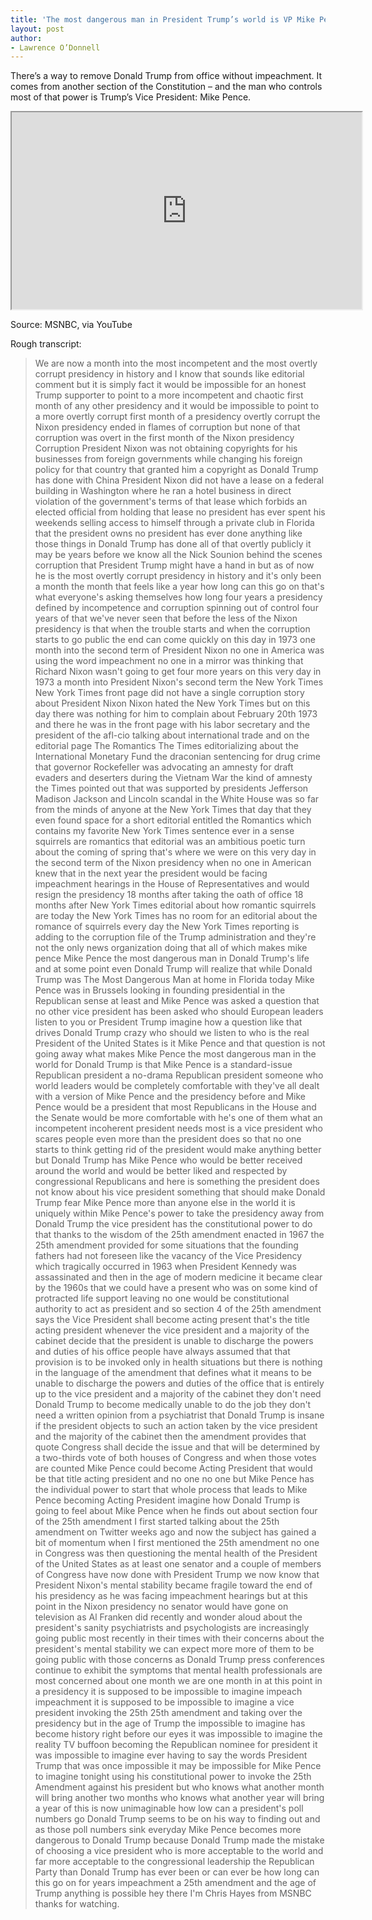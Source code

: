 ```yaml
---
title: 'The most dangerous man in President Trump’s world is VP Mike Pence'
layout: post
author:
- Lawrence O’Donnell
---
```


There’s a way to remove Donald Trump from office without impeachment. It comes from another section of the Constitution – and the man who controls most of that power is Trump’s Vice President: Mike Pence.

<iframe width="560" height="315" src="https://www.youtube.com/embed/atrrVuRqMOs" title="The Most Dangerous Man In President Trump's World Is VP Mike Pence"></iframe>

Source: MSNBC, via YouTube

Rough transcript:

> We are now a month into the most incompetent and the most overtly corrupt presidency in history and I know that sounds like editorial comment but it is simply fact it would be impossible for an honest Trump supporter to point to a more incompetent and chaotic first month of any other presidency and it would be impossible to point to a more overtly corrupt first month of a presidency overtly corrupt the Nixon presidency ended in flames of corruption but none of that corruption was overt in the first month of the Nixon presidency Corruption President Nixon was not obtaining copyrights for his businesses from foreign governments while changing his foreign policy for that country that granted him a copyright as Donald Trump has done with China President Nixon did not have a lease on a federal building in Washington where he ran a hotel business in direct violation of the government's terms of that lease which forbids an elected official from holding that lease no president has ever spent his weekends selling access to himself through a private club in Florida that the president owns no president has ever done anything like those things in Donald Trump has done all of that overtly publicly it may be years before we know all the Nick Sounion behind the scenes corruption that President Trump might have a hand in but as of now he is the most overtly corrupt presidency in history and it's only been a month the month that feels like a year how long can this go on that's what everyone's asking themselves how long four years a presidency defined by incompetence and corruption spinning out of control four years of that we've never seen that before the less of the Nixon presidency is that when the trouble starts and when the corruption starts to go public the end can come quickly on this day in 1973 one month into the second term of President Nixon no one in America was using the word impeachment no one in a mirror was thinking that Richard Nixon wasn't going to get four more years on this very day in 1973 a month into President Nixon's second term the New York Times New York Times front page did not have a single corruption story about President Nixon Nixon hated the New York Times but on this day there was nothing for him to complain about February 20th 1973 and there he was in the front page with his labor secretary and the president of the afl-cio talking about international trade and on the editorial page The Romantics The Times editorializing about the International Monetary Fund the draconian sentencing for drug crime that governor Rockefeller was advocating an amnesty for draft evaders and deserters during the Vietnam War the kind of amnesty the Times pointed out that was supported by presidents Jefferson Madison Jackson and Lincoln scandal in the White House was so far from the minds of anyone at the New York Times that day that they even found space for a short editorial entitled the Romantics which contains my favorite New York Times sentence ever in a sense squirrels are romantics that editorial was an ambitious poetic turn about the coming of spring that's where we were on this very day in the second term of the Nixon presidency when no one in American knew that in the next year the president would be facing impeachment hearings in the House of Representatives and would resign the presidency 18 months after taking the oath of office 18 months after New York Times editorial about how romantic squirrels are today the New York Times has no room for an editorial about the romance of squirrels every day the New York Times reporting is adding to the corruption file of the Trump administration and they're not the only news organization doing that all of which makes mike pence Mike Pence the most dangerous man in Donald Trump's life and at some point even Donald Trump will realize that while Donald Trump was The Most Dangerous Man at home in Florida today Mike Pence was in Brussels looking in founding presidential in the Republican sense at least and Mike Pence was asked a question that no other vice president has been asked who should European leaders listen to you or President Trump imagine how a question like that drives Donald Trump crazy who should we listen to who is the real President of the United States is it Mike Pence and that question is not going away what makes Mike Pence the most dangerous man in the world for Donald Trump is that Mike Pence is a standard-issue Republican president a no-drama Republican president someone who world leaders would be completely comfortable with they've all dealt with a version of Mike Pence and the presidency before and Mike Pence would be a president that most Republicans in the House and the Senate would be more comfortable with he's one of them what an incompetent incoherent president needs most is a vice president who scares people even more than the president does so that no one starts to think getting rid of the president would make anything better but Donald Trump has Mike Pence who would be better received around the world and would be better liked and respected by congressional Republicans and here is something the president does not know about his vice president something that should make Donald Trump fear Mike Pence more than anyone else in the world it is uniquely within Mike Pence's power to take the presidency away from Donald Trump the vice president has the constitutional power to do that thanks to the wisdom of the 25th amendment enacted in 1967 the 25th amendment provided for some situations that the founding fathers had not foreseen like the vacancy of the Vice Presidency which tragically occurred in 1963 when President Kennedy was assassinated and then in the age of modern medicine it became clear by the 1960s that we could have a present who was on some kind of protracted life support leaving no one would be constitutional authority to act as president and so section 4 of the 25th amendment says the Vice President shall become acting present that's the title acting president whenever the vice president and a majority of the cabinet decide that the president is unable to discharge the powers and duties of his office people have always assumed that that provision is to be invoked only in health situations but there is nothing in the language of the amendment that defines what it means to be unable to discharge the powers and duties of the office that is entirely up to the vice president and a majority of the cabinet they don't need Donald Trump to become medically unable to do the job they don't need a written opinion from a psychiatrist that Donald Trump is insane if the president objects to such an action taken by the vice president and the majority of the cabinet then the amendment provides that quote Congress shall decide the issue and that will be determined by a two-thirds vote of both houses of Congress and when those votes are counted Mike Pence could become Acting President that would be that title acting president and no one no one but Mike Pence has the individual power to start that whole process that leads to Mike Pence becoming Acting President imagine how Donald Trump is going to feel about Mike Pence when he finds out about section four of the 25th amendment I first started talking about the 25th amendment on Twitter weeks ago and now the subject has gained a bit of momentum when I first mentioned the 25th amendment no one in Congress was then questioning the mental health of the President of the United States as at least one senator and a couple of members of Congress have now done with President Trump we now know that President Nixon's mental stability became fragile toward the end of his presidency as he was facing impeachment hearings but at this point in the Nixon presidency no senator would have gone on television as Al Franken did recently and wonder aloud about the president's sanity psychiatrists and psychologists are increasingly going public most recently in their times with their concerns about the president's mental stability we can expect more more of them to be going public with those concerns as Donald Trump press conferences continue to exhibit the symptoms that mental health professionals are most concerned about one month we are one month in at this point in a presidency it is supposed to be impossible to imagine impeach impeachment it is supposed to be impossible to imagine a vice president invoking the 25th 25th amendment and taking over the presidency but in the age of Trump the impossible to imagine has become history right before our eyes it was impossible to imagine the reality TV buffoon becoming the Republican nominee for president it was impossible to imagine ever having to say the words President Trump that was once impossible it may be impossible for Mike Pence to imagine tonight using his constitutional power to invoke the 25th Amendment against his president but who knows what another month will bring another two months who knows what another year will bring a year of this is now unimaginable how low can a president's poll numbers go Donald Trump seems to be on his way to finding out and as those poll numbers sink everyday Mike Pence becomes more dangerous to Donald Trump because Donald Trump made the mistake of choosing a vice president who is more acceptable to the world and far more acceptable to the congressional leadership the Republican Party than Donald Trump has ever been or can ever be how long can this go on for years impeachment a 25th amendment and the age of Trump anything is possible hey there I'm Chris Hayes from MSNBC thanks for watching.
